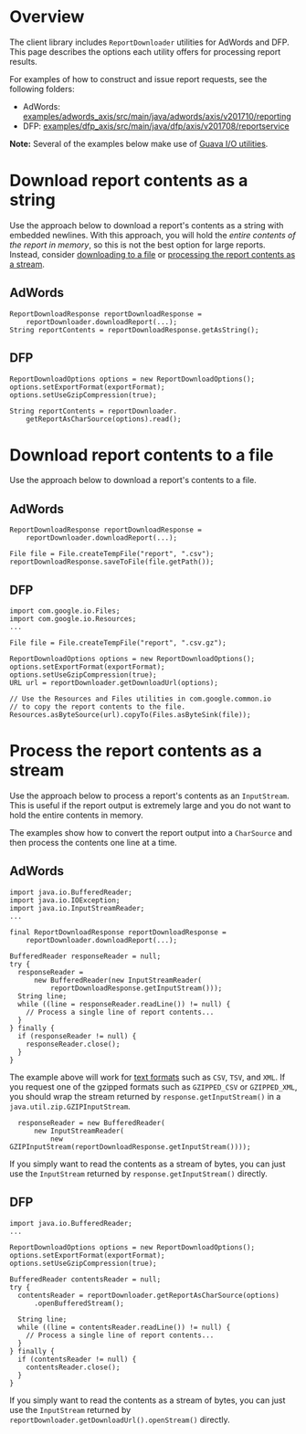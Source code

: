 # Overview
The client library includes `ReportDownloader` utilities for AdWords and DFP. This page describes the options each utility offers for processing report results.

For examples of how to construct and issue report requests, see the following folders:

* AdWords: [examples/adwords_axis/src/main/java/adwords/axis/v201710/reporting](https://github.com/googleads/googleads-java-lib/tree/master/examples/adwords_axis/src/main/java/adwords/axis/v201710/reporting)
* DFP: [examples/dfp_axis/src/main/java/dfp/axis/v201708/reportservice](https://github.com/googleads/googleads-java-lib/tree/master/examples/dfp_axis/src/main/java/dfp/axis/v201708/reportservice)

**Note:** Several of the examples below make use of [Guava I/O utilities](https://github.com/google/guava/wiki/IOExplained).

# Download report contents as a string
Use the approach below to download a report's contents as a string with embedded newlines. With this approach, you will hold the *entire contents of the report in memory*, so this is not the best option for large reports. Instead, consider [downloading to a file](#download-report-contents-to-a-file) or [processing the report contents as a stream](#process-the-report-contents-as-a-stream).

## AdWords

    ReportDownloadResponse reportDownloadResponse = 
        reportDownloader.downloadReport(...);
    String reportContents = reportDownloadResponse.getAsString();

## DFP

    ReportDownloadOptions options = new ReportDownloadOptions();
    options.setExportFormat(exportFormat);
    options.setUseGzipCompression(true);

    String reportContents = reportDownloader.
        getReportAsCharSource(options).read();

# Download report contents to a file
Use the approach below to download a report's contents to a file.

## AdWords

    ReportDownloadResponse reportDownloadResponse =
        reportDownloader.downloadReport(...);

    File file = File.createTempFile("report", ".csv");
    reportDownloadResponse.saveToFile(file.getPath());

## DFP

    import com.google.io.Files;
    import com.google.io.Resources;
    ...

    File file = File.createTempFile("report", ".csv.gz");

    ReportDownloadOptions options = new ReportDownloadOptions();
    options.setExportFormat(exportFormat);
    options.setUseGzipCompression(true);
    URL url = reportDownloader.getDownloadUrl(options);

    // Use the Resources and Files utilities in com.google.common.io
    // to copy the report contents to the file.
    Resources.asByteSource(url).copyTo(Files.asByteSink(file));

# Process the report contents as a stream
Use the approach below to process a report's contents as an `InputStream`. This is useful if the report output is extremely large and you do not want to hold the entire contents in memory.

The examples show how to convert the report output into a `CharSource` and then process the contents one line at a time. 

## AdWords

    import java.io.BufferedReader;
    import java.io.IOException;
    import java.io.InputStreamReader;
    ...

    final ReportDownloadResponse reportDownloadResponse =
        reportDownloader.downloadReport(...);

    BufferedReader responseReader = null;
    try {
      responseReader =
          new BufferedReader(new InputStreamReader(
              reportDownloadResponse.getInputStream()));
      String line;
      while ((line = responseReader.readLine()) != null) {
        // Process a single line of report contents...
      }
    } finally {
      if (responseReader != null) {
        responseReader.close();
      }
    }

The example above will work for [text formats](https://developers.google.com/adwords/api/docs/guides/reporting#download-formats) such as `CSV`, `TSV`, and `XML`. If you request one of the gzipped formats such as `GZIPPED_CSV` or `GZIPPED_XML`, you should wrap the stream returned by `response.getInputStream()` in a `java.util.zip.GZIPInputStream`.

      responseReader = new BufferedReader(
          new InputStreamReader(
              new GZIPInputStream(reportDownloadResponse.getInputStream())));

If you simply want to read the contents as a stream of bytes, you can just use the `InputStream` returned by `response.getInputStream()` directly.

## DFP

    import java.io.BufferedReader;
    ...

    ReportDownloadOptions options = new ReportDownloadOptions();
    options.setExportFormat(exportFormat);
    options.setUseGzipCompression(true);

    BufferedReader contentsReader = null;
    try {
      contentsReader = reportDownloader.getReportAsCharSource(options)
          .openBufferedStream();

      String line;
      while ((line = contentsReader.readLine()) != null) {
        // Process a single line of report contents...
      }
    } finally {
      if (contentsReader != null) {
        contentsReader.close();
      }
    }

If you simply want to read the contents as a stream of bytes, you can just use the `InputStream` returned by `reportDownloader.getDownloadUrl().openStream()` directly.
